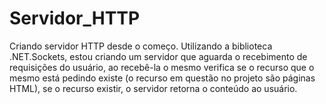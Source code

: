 # Servidor_HTTP
Criando servidor HTTP desde o começo. Utilizando a biblioteca .NET.Sockets, estou criando um servidor que aguarda o recebimento de requisições do usuário, ao recebê-la o mesmo verifica se o recurso que o mesmo está pedindo existe (o recurso em questão no projeto são páginas HTML), se o recurso existir, o servidor retorna o conteúdo ao usuário.
